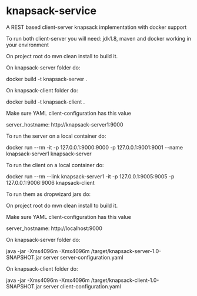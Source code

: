 # knapsack-service
A REST based client-server knapsack implementation with docker support

To run both client-server you will need: jdk1.8, maven and docker working in your environment

On project root do mvn clean install to build it.

On knapsack-server folder do: 

docker build -t knapsack-server .

On knapsack-client folder do: 

docker build -t knapsack-client .

Make sure YAML client-configuration has this value

server_hostname: http://knapsack-server1:9000

To run the server on a local container do: 

docker run --rm -it -p 127.0.0.1:9000:9000 -p 127.0.0.1:9001:9001 --name knapsack-server1 knapsack-server

To run the client on a local container do:

docker run --rm --link knapsack-server1  -it -p 127.0.0.1:9005:9005 -p 127.0.0.1:9006:9006 knapsack-client

To run them as dropwizard jars do:

On project root do mvn clean install to build it.

Make sure YAML client-configuration has this value

server_hostname: http://localhost:9000

On knapsack-server folder do: 

java -jar -Xms4096m -Xmx4096m /target/knapsack-server-1.0-SNAPSHOT.jar server server-configuration.yaml

On knapsack-client folder do: 

java -jar -Xms4096m -Xmx4096m /target/knapsack-client-1.0-SNAPSHOT.jar server client-configuration.yaml
